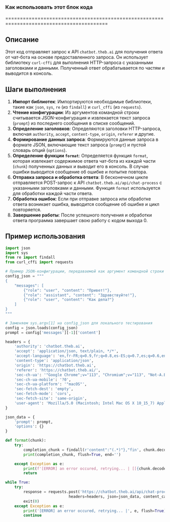 ### Как использовать этот блок кода
=========================================================================================

Описание
-------------------------
Этот код отправляет запрос к API `chatbot.theb.ai` для получения ответа от чат-бота на основе предоставленного запроса. Он использует библиотеку `curl-cffi` для выполнения HTTP-запроса с указанными заголовками и данными. Полученный ответ обрабатывается по частям и выводится в консоль.

Шаги выполнения
-------------------------
1. **Импорт библиотек**: Импортируются необходимые библиотеки, такие как `json`, `sys`, `re` (из `findall`) и `curl_cffi` (из `requests`).
2. **Чтение конфигурации**: Из аргументов командной строки считывается JSON-конфигурация и извлекается текст запроса (`prompt`) из последнего сообщения в списке сообщений.
3. **Определение заголовков**: Определяются заголовки HTTP-запроса, включая `authority`, `accept`, `content-type`, `origin`, `referer` и другие.
4. **Формирование данных запроса**: Формируются данные запроса в формате JSON, включающие текст запроса (`prompt`) и пустой словарь опций (`options`).
5. **Определение функции `format`**: Определяется функция `format`, которая извлекает содержимое ответа чат-бота из каждой части (`chunk`) полученных данных и выводит его в консоль. В случае ошибки выводится сообщение об ошибке и попытке повтора.
6. **Отправка запроса и обработка ответа**: В бесконечном цикле отправляется POST-запрос к API `chatbot.theb.ai/api/chat-process` с указанными заголовками и данными. Функция `format` используется для обработки каждой части ответа.
7. **Обработка ошибок**: Если при отправке запроса или обработке ответа возникает ошибка, выводится сообщение об ошибке и цикл повторяется.
8. **Завершение работы**: После успешного получения и обработки ответа программа завершает свою работу с кодом выхода 0.

Пример использования
-------------------------

```python
import json
import sys
from re import findall
from curl_cffi import requests

# Пример JSON-конфигурации, передаваемой как аргумент командной строки
config_json = """
{
    "messages": [
        {"role": "user", "content": "Привет!"},
        {"role": "assistant", "content": "Здравствуйте!"},
        {"role": "user", "content": "Как дела?"}
    ]
}
"""

# Заменяем sys.argv[1] на config_json для локального тестирования
config = json.loads(config_json)
prompt = config['messages'][-1]['content']

headers = {
    'authority': 'chatbot.theb.ai',
    'accept': 'application/json, text/plain, */*',
    'accept-language': 'en,fr-FR;q=0.9,fr;q=0.8,es-ES;q=0.7,es;q=0.6,en-US;q=0.5,am;q=0.4,de;q=0.3',
    'content-type': 'application/json',
    'origin': 'https://chatbot.theb.ai',
    'referer': 'https://chatbot.theb.ai/',
    'sec-ch-ua': '"Google Chrome";v="113", "Chromium";v="113", "Not-A.Brand";v="24"',
    'sec-ch-ua-mobile': '?0',
    'sec-ch-ua-platform': '"macOS"',
    'sec-fetch-dest': 'empty',
    'sec-fetch-mode': 'cors',
    'sec-fetch-site': 'same-origin',
    'user-agent': 'Mozilla/5.0 (Macintosh; Intel Mac OS X 10_15_7) AppleWebKit/537.36 (KHTML, like Gecko) Chrome/113.0.0.0 Safari/537.36',
}

json_data = {
    'prompt': prompt,
    'options': {}
}

def format(chunk):
    try:
        completion_chunk = findall(r'content":"(.*)"},"fin', chunk.decode())[0]
        print(completion_chunk, flush=True, end='')

    except Exception as e:
        print(f'[ERROR] an error occured, retrying... | [[{chunk.decode()}]]', flush=True)
        return

while True:
    try:
        response = requests.post('https://chatbot.theb.ai/api/chat-process',
                            headers=headers, json=json_data, content_callback=format, impersonate='chrome110')
        exit(0)
    except Exception as e:
        print('[ERROR] an error occured, retrying... |', e, flush=True)
        continue
